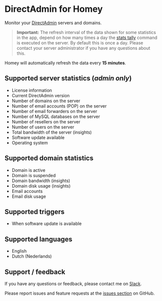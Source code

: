 # DirectAdmin for Homey

Monitor your [DirectAdmin](https://www.directadmin.com) servers and domains.

> **Important:** The refresh interval of the data shown for some statistics in the app, depend on how many times a day the [stats tally](https://help.directadmin.com/item.php?id=48) command is executed on the server. By default this is once a day. Please contact your server administrator if you have any questions about this.

Homey will automatically refresh the data every **15 minutes**.


## Supported server statistics (*admin only*)
- License information
- Current DirectAdmin version
- Number of domains on the server
- Number of email accounts (POP) on the server
- Number of email forwarders on the server
- Number of MySQL databases on the server
- Number of resellers on the server
- Number of users on the server
- Total bandwidth of the server (insights)
- Software update available
- Operating system


## Supported domain statistics
- Domain is active
- Domain is suspended
- Domain bandwidth (insights)
- Domain disk usage (insights)
- Email accounts
- Email disk usage


## Supported triggers
- When software update is available


## Supported languages
- English
- Dutch (Nederlands)


## Support / feedback
If you have any questions or feedback, please contact me on [Slack](https://athomcommunity.slack.com/team/evdpol).

Please report issues and feature requests at the [issues section](https://github.com/edwinvdpol/com.directadmin/issues) on GitHub.
